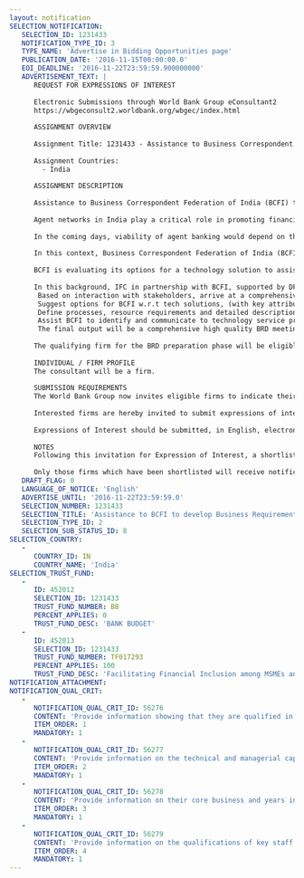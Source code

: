```yaml
---
layout: notification
SELECTION_NOTIFICATION: 
   SELECTION_ID: 1231433
   NOTIFICATION_TYPE_ID: 3
   TYPE_NAME: 'Advertise in Bidding Opportunities page'
   PUBLICATION_DATE: '2016-11-15T00:00:00.0'
   EOI_DEADLINE: '2016-11-22T23:59:59.900000000'
   ADVERTISEMENT_TEXT: |
      REQUEST FOR EXPRESSIONS OF INTEREST
      
      Electronic Submissions through World Bank Group eConsultant2
      https://wbgeconsult2.worldbank.org/wbgec/index.html
      
      ASSIGNMENT OVERVIEW
      
      Assignment Title: 1231433 - Assistance to Business Correspondent Federation of India (BCFI) to develop Business Requirement Document
      
      Assignment Countries:
        - India
      
      ASSIGNMENT DESCRIPTION
      
      Assistance to Business Correspondent Federation of India (BCFI) to develop Business Requirement Document
      
      Agent networks in India play a critical role in promoting financial access, by helping financial service providers reach out to under banked areas. In the wake of recent financial inclusion initiatives by Government of India and other stakeholders, there has been a rapid growth in agent networks, with greater focus on building the infrastructure and increasing access points. 
      
      In the coming days, viability of agent banking would depend on the quality of services provided (irrespective of the location, product or agent model). Considering the multiplicity of agent banking model, there is a critical need to identify the varied potential risks/challenges and adopt a comprehensive approach, in order to ensure that expected gains in financial access are not negated by risks to both institutions and clients.
       
      In this context, Business Correspondent Federation of India (BCFI) is working with key stakeholders towards setting up standardized systems and processes that address both supply and demand side challenges holistically with support from IFC, DFID and SIDBI. This involves: putting  in  place standard  operational guidelines for business correspondents, irrespective of the business model; development of Code of Conduct for the agent banking sector; instituting effective monitoring and supervision mechanisms for BCFI; agent training and certification through online training modules and mobile apps; financial capability building of current and potential financial inclusion clients of agents; and implementing effective client grievance redressal mechanisms to improve customer protection and build their trust in the system.
      
      BCFI is evaluating its options for a technology solution to assist them in implementing and scaling up all the components mentioned above. 
      
      In this background, IFC in partnership with BCFI, supported by DFID/SIDBI is hiring a consultant/firm to develop a clearly articulated Business Requirements Document (BRD) that describes the business/user requirements of the above mentioned product/process and the intended end-result, which will help BCFI achieve its objective. The BRD development process and the final document should help BCFI to:
       Based on interaction with stakeholders, arrive at a comprehensive documentation of user requirements, acceptable to all.
       Suggest options for BCFI w.r.t tech solutions, (with key attributes defined) to meet the current and future business/user needs and objectives. Prioritize options based on the relative strengths and weaknesses. Provide detailed analysis of top 3 options.
       Define processes, resource requirements and detailed description of the business needs that will be met by the proposed solution/s
       Assist BCFI to identify and communicate to technology service provider/s about the needed solution/s to meet the business needs
       The final output will be a comprehensive high quality BRD meeting international standards covering but not limited to the above
      
      The qualifying firm for the BRD preparation phase will be eligible to participate in the selection process for any subsequent phases. The outputs of the BRD preparation phase will be available to the firms participating in the selection process for any subsequent phases.
      
      INDIVIDUAL / FIRM PROFILE
      The consultant will be a firm. 
      
      SUBMISSION REQUIREMENTS
      The World Bank Group now invites eligible firms to indicate their interest in providing the services.  Interested firms must provide information indicating that they are qualified to perform the services (brochures, description of similar assignments, experience in similar conditions, availability of appropriate skills among staff, etc. for firms; CV and cover letter for individuals).  Please note that the total size of all attachments should be less than 5MB and proposals between 5-7 pages. Consultants may associate to enhance their qualifications.
      
      Interested firms are hereby invited to submit expressions of interest.
      
      Expressions of Interest should be submitted, in English, electronically through World Bank Group eConsultant2 (https://wbgeconsult2.worldbank.org/wbgec/index.html)
      
      NOTES
      Following this invitation for Expression of Interest, a shortlist of qualified firms will be formally invited to submit proposals. Shortlisting and selection will be subject to the availability of funding.
      
      Only those firms which have been shortlisted will receive notification. No debrief will be provided to firms which have not been shortlisted.
   DRAFT_FLAG: 0
   LANGUAGE_OF_NOTICE: 'English'
   ADVERTISE_UNTIL: '2016-11-22T23:59:59.0'
   SELECTION_NUMBER: 1231433
   SELECTION_TITLE: 'Assistance to BCFI to develop Business Requirement Document'
   SELECTION_TYPE_ID: 2
   SELECTION_SUB_STATUS_ID: 8
SELECTION_COUNTRY: 
   - 
      COUNTRY_ID: IN
      COUNTRY_NAME: 'India'
SELECTION_TRUST_FUND: 
   - 
      ID: 452012
      SELECTION_ID: 1231433
      TRUST_FUND_NUMBER: BB
      PERCENT_APPLIES: 0
      TRUST_FUND_DESC: 'BANK BUDGET'
   - 
      ID: 452013
      SELECTION_ID: 1231433
      TRUST_FUND_NUMBER: TF017293
      PERCENT_APPLIES: 100
      TRUST_FUND_DESC: 'Facilitating Financial Inclusion among MSMEs and Low-Income Households in India'
NOTIFICATION_ATTACHMENT: 
NOTIFICATION_QUAL_CRIT: 
   - 
      NOTIFICATION_QUAL_CRIT_ID: 56276
      CONTENT: 'Provide information showing that they are qualified in the field of the assignment.'
      ITEM_ORDER: 1
      MANDATORY: 1
   - 
      NOTIFICATION_QUAL_CRIT_ID: 56277
      CONTENT: 'Provide information on the technical and managerial capabilities of the firm.'
      ITEM_ORDER: 2
      MANDATORY: 1
   - 
      NOTIFICATION_QUAL_CRIT_ID: 56278
      CONTENT: 'Provide information on their core business and years in business.'
      ITEM_ORDER: 3
      MANDATORY: 1
   - 
      NOTIFICATION_QUAL_CRIT_ID: 56279
      CONTENT: 'Provide information on the qualifications of key staff.'
      ITEM_ORDER: 4
      MANDATORY: 1
---
```

